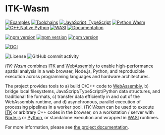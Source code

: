 ITK-Wasm
========

[![Examples](https://github.com/InsightSoftwareConsortium/ITK-Wasm/actions/workflows/examples.yml/badge.svg)](https://github.com/InsightSoftwareConsortium/ITK-Wasm/actions/workflows/examples.yml)
[![Toolchains](https://github.com/InsightSoftwareConsortium/ITK-Wasm/actions/workflows/toolchains.yml/badge.svg)](https://github.com/InsightSoftwareConsortium/ITK-Wasm/actions/workflows/toolchains.yml)
[![JavaScript, TypeScript](https://github.com/InsightSoftwareConsortium/ITK-Wasm/actions/workflows/javascript-typescript.yml/badge.svg)](https://github.com/InsightSoftwareConsortium/ITK-Wasm/actions/workflows/javascript-typescript.yml)
[![Python Wasm](https://github.com/InsightSoftwareConsortium/ITK-Wasm/actions/workflows/python-wasm.yml/badge.svg)](https://github.com/InsightSoftwareConsortium/ITK-Wasm/actions/workflows/python-wasm.yml)
[![C++,Native Python](https://github.com/InsightSoftwareConsortium/ITK-Wasm/actions/workflows/cxx-python.yml/badge.svg)](https://github.com/InsightSoftwareConsortium/ITK-Wasm/actions/workflows/cxx-python.yml)
[![WASI](https://github.com/InsightSoftwareConsortium/ITK-Wasm/actions/workflows/wasi.yml/badge.svg)](https://github.com/InsightSoftwareConsortium/ITK-Wasm/actions/workflows/wasi.yml)
[![Documentation](https://github.com/InsightSoftwareConsortium/ITK-Wasm/actions/workflows/documentation.yml/badge.svg)](https://github.com/InsightSoftwareConsortium/ITK-Wasm/actions/workflows/documentation.yml)

[![npm version](https://badge.fury.io/js/itk-wasm.svg)](https://www.npmjs.com/package/itk-wasm)
[![npm version](https://badge.fury.io/py/itkwasm.svg)](https://pypi.org/project/itkwasm/)
[![npm version](https://badge.fury.io/py/itk-webassemblyinterface.svg)](https://pypi.org/project/itk-webassemblyinterface/)

[![DOI](https://zenodo.org/badge/45812381.svg)](https://zenodo.org/doi/10.5281/zenodo.3688880)

![License](https://img.shields.io/github/license/InsightSoftwareConsortium/ITK-Wasm) ![GitHub commit activity](https://img.shields.io/github/commit-activity/y/InsightSoftwareConsortium/ITK-Wasm)

*ITK-Wasm* combines [ITK](https://www.itk.org/) and
[WebAssembly](https://webassembly.org/) to enable high-performance spatial
analysis in a web browser, Node.js, Python, and reproducible execution across
programming languages and hardware architectures.

The project provides tools to a) build C/C++ code to
[WebAssembly](https://webassembly.org/), b) bridge local filesystems,
JavaScript/TypeScript/Python data structures, and traditional file formats, c)
transfer data efficiently in and out of the WebAssembly runtime, and d)
asynchronous, parallel execution of processing pipelines in a worker pool.
*ITK-Wasm* can be used to execute [ITK](https://www.itk.org/)
or arbitrary C++ codes in the browser, on a
workstation / server with [Node.js](https://nodejs.org/) or [Python](https://python.org), or standalone
execution and wrapped in [WASI](https://wasi.dev/) runtimes.

For more information, please see [the project
documentation](https://wasm.itk.org/).
